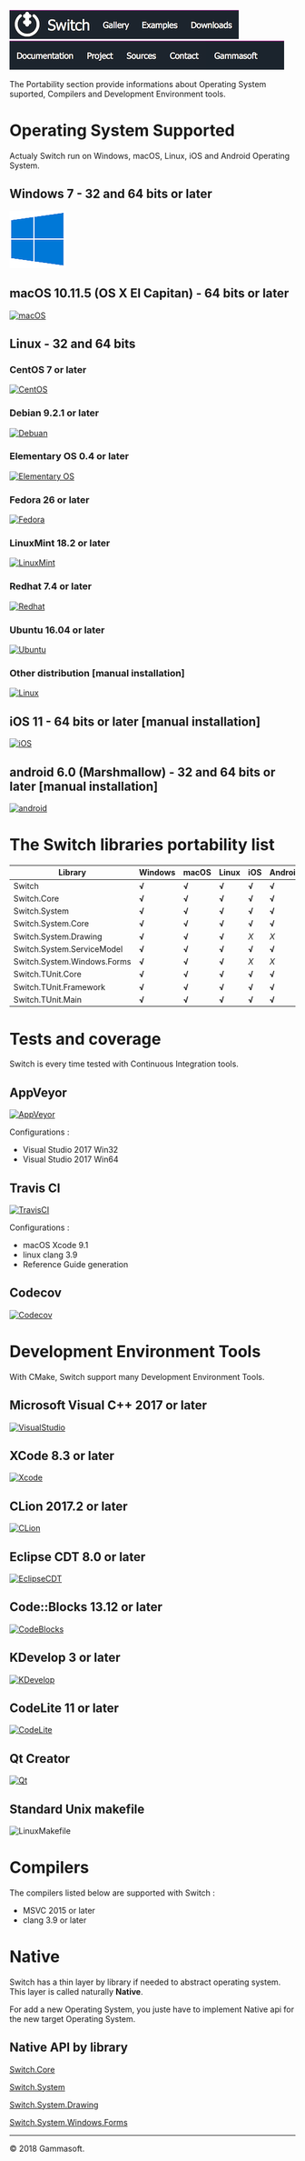 [![Switch](../docs/Pictures/Menu/Switch.png)](Home.md)[![Switch](../docs/Pictures/Menu/Gallery.png)](Gallery.md)[![Switch](../docs/Pictures/Menu/Examples.png)](Examples.md)[![Switch](../docs/Pictures/Menu/Downloads.png)](Downloads.md)[![Switch](../docs/Pictures/Menu/Documentation.png)](Documentation.md)[![Switch](../docs/Pictures/Menu/Project.png)](https://sourceforge.net/projects/switchpro)[![Switch](../docs/Pictures/Menu/Sources.png)](https://github.com/gammasoft71/switch)[![Switch](../docs/Pictures/Menu/Contact.png)](Contact.md)[![Switch](../docs/Pictures/Menu/Gammasoft.png)](https://gammasoft71.wixsite.com/gammasoft)

The Portability section provide informations about Operating System suported, Compilers and Development Environment tools.

# Operating System Supported

Actualy Switch run on Windows, macOS, Linux, iOS and Android Operating System.

## Windows 7 - 32 and 64 bits or later

[![Windows](Pictures/OS/Windows.png)](https://microsoft.com/windows)

## macOS 10.11.5 (OS X El Capitan) - 64 bits or later

[![macOS](Pictures/OS/macOS.jpg)](https://apple.com/macos/)

## Linux - 32 and 64 bits

### CentOS 7 or later

[![CentOS](Pictures/OS/CentOS.png)](https://centos.org)

### Debian 9.2.1 or later

[![Debuan](Pictures/OS/Debian.png)](https://debian.org)

### Elementary OS 0.4 or later

[![Elementary OS](Pictures/OS/ElementaryOS.png)](https://elementary.io)

### Fedora 26 or later

[![Fedora](Pictures/OS/Fedora.png)](https://getfedora.org)

### LinuxMint 18.2 or later

[![LinuxMint](Pictures/OS/LinuxMint.png)](https://linuxmint.com)

### Redhat 7.4 or later

[![Redhat](Pictures/OS/Redhat.png)](https://redhat.com)

### Ubuntu 16.04 or later

[![Ubuntu](Pictures/OS/Ubuntu.png)](https://ubuntu.com)

### Other distribution [manual installation]

[![Linux](Pictures/OS/Linux.png)](https://linux.org)

## iOS 11 - 64 bits or later [manual installation]

[![iOS](Pictures/OS/iOS.png)](https://apple.com/ios)

## android 6.0 (Marshmallow) - 32 and 64 bits or later [manual installation]

[![android](Pictures/OS/Android.png)](https://android.com)

# The Switch libraries portability list

| Library                     | Windows | macOS | Linux | iOS   | Android |
|-----------------------------|---------|-------|-------|-------|---------|
| Switch                      | **√**   | **√** | **√** | **√** | **√**   |
| Switch.Core                 | **√**   | **√** | **√** | **√** | **√**   |
| Switch.System               | **√**   | **√** | **√** | **√** | **√**   |
| Switch.System.Core          | **√**   | **√** | **√** | **√** | **√**   |
| Switch.System.Drawing       | **√**   | **√** | **√** | *X*   | *X*     |
| Switch.System.ServiceModel  | **√**   | **√** | **√** | **√** | **√**   |
| Switch.System.Windows.Forms | **√**   | **√** | **√** | *X*   | *X*     |
| Switch.TUnit.Core           | **√**   | **√** | **√** | **√** | **√**   |
| Switch.TUnit.Framework      | **√**   | **√** | **√** | **√** | **√**   |
| Switch.TUnit.Main           | **√**   | **√** | **√** | **√** | **√**   |

# Tests and coverage

Switch is every time tested with Continuous Integration tools.

## AppVeyor

[![AppVeyor](Pictures/CI/AppVeyor.png)](https://ci.appveyor.com)

Configurations :

* Visual Studio 2017 Win32
* Visual Studio 2017 Win64

## Travis CI

[![TravisCI](Pictures/CI/TravisCI.png)](https://travis-ci.org)

Configurations :

* macOS Xcode 9.1
* linux clang 3.9
* Reference Guide generation

## Codecov

[![Codecov](Pictures/CI/Codecov.png)](https://codecov.io)

# Development Environment Tools

With CMake, Switch support many Development Environment Tools.

## Microsoft Visual C++ 2017 or later

[![VisualStudio](Pictures/DevTools/VisualStudio.png)](https://visualstudio.com)

## XCode 8.3 or later

[![Xcode](Pictures/DevTools/Xcode.png)](https://developer.apple.com/xcode)

## CLion 2017.2 or later

[![CLion](Pictures/DevTools/CLion.png)](https://jetbrains.com/clion)

## Eclipse CDT 8.0 or later

[![EclipseCDT](Pictures/DevTools/EclipseCDT.png)](https://eclipse.org/cdt)

## Code::Blocks 13.12 or later

[![CodeBlocks](Pictures/DevTools/CodeBlocks.png)](http://codeblocks.org)

## KDevelop 3 or later

[![KDevelop](Pictures/DevTools/KDevelop.png)](https://kdevelop.org)

## CodeLite 11 or later

[![CodeLite](Pictures/DevTools/CodeLite.png)](https://codelite.org)

## Qt Creator

[![Qt](Pictures/DevTools/QtCreator.png)](https://qt.io)

## Standard Unix makefile

![LinuxMakefile](Pictures/DevTools/LinuxMakefile.png)

# Compilers

The compilers listed below are supported with Switch :

* MSVC 2015 or later
* clang 3.9 or later 
<!--* GCC 6 or later-->

# Native

Switch has a thin layer by library if needed to abstract operating system. This layer is called naturally **Native**.

For add a new Operating System, you juste have to implement Native api for the new target Operating System.

## Native API by library

[Switch.Core](../src/Switch.Core/src/Native/Api.hpp)

[Switch.System](../src/Switch.System/src/Native/Api.hpp)

[Switch.System.Drawing](../src/Switch.System.Drawing/src/Native/Api.hpp)

[Switch.System.Windows.Forms](../src/Switch.System.Windows.Forms/src/Native/Api.hpp)

______________________________________________________________________________________________

© 2018 Gammasoft.
